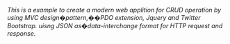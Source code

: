 *This is a example to create a modern web applition for CRUD operation by using MVC design�pattern,��PDO extension, Jquery and Twitter Bootstrap.
uisng JSON as�data-interchange format for HTTP request and response.*
